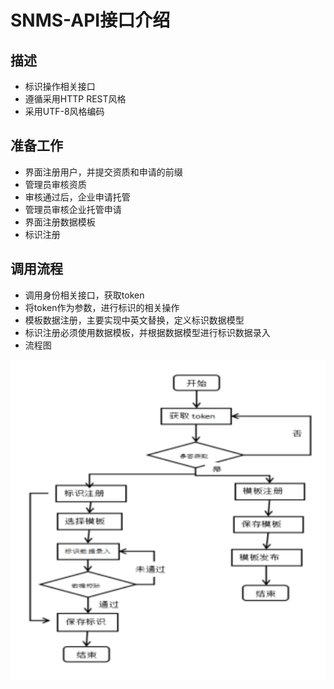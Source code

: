 # SNMS-API接口介绍

## 描述
- 标识操作相关接口
- 遵循采用HTTP REST风格
- 采用UTF-8风格编码

## 准备工作
- 界面注册用户，并提交资质和申请的前缀
- 管理员审核资质
- 审核通过后，企业申请托管
- 管理员审核企业托管申请
- 界面注册数据模板
- 标识注册

## 调用流程
- 调用身份相关接口，获取token
- 将token作为参数，进行标识的相关操作
- 模板数据注册，主要实现中英文替换，定义标识数据模型
- 标识注册必须使用数据模板，并根据数据模型进行标识数据录入
- 流程图

![img.png](images/img.png)
